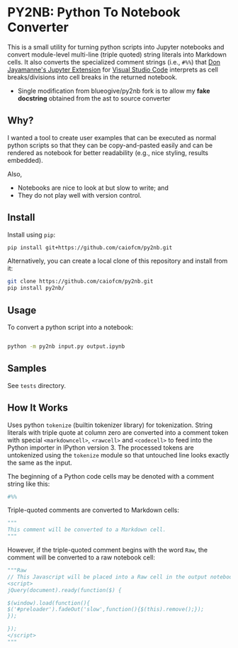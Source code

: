 # PY2NB: Python To Notebook Converter

This is a small utility for turning python scripts into Jupyter notebooks and
convert module-level multi-line (triple quoted) string literals into Markdown
cells. It also converts the specialized comment strings (i.e., `#%%`) that
[Don Jayamanne's Jupyter Extension](https://github.com/DonJayamanne/vscodeJupyter)
for [Visual Studio Code](https://code.visualstudio.com/) interprets
as cell breaks/divisions into cell breaks in the returned notebook.

- Single modification from blueogive/py2nb fork is to allow my __fake docstring__ obtained from the ast to source converter

## Why?

I wanted a tool to create user examples that can be executed as normal python
scripts so that they can be copy-and-pasted easily and can be rendered as
notebook for better readability (e.g., nice styling, results embedded).

Also,

* Notebooks are nice to look at but slow to write; and
* They do not play well with version control.


## Install

Install using `pip`:

```bash
pip install git+https://github.com/caiofcm/py2nb.git
```

Alternatively, you can create a local clone of this repository and install
from it:

```bash
git clone https://github.com/caiofcm/py2nb.git
pip install py2nb/
```

## Usage


To convert a python script into a notebook:

```bash

python -m py2nb input.py output.ipynb
```

## Samples

See `tests` directory.

## How It Works

Uses python ``tokenize`` (builtin tokenizer library) for tokenization. String
literals with triple quote at column zero are converted into a comment token
with special ``<markdowncell>``, ``<rawcell>`` and ``<codecell>`` to feed into
the Python importer in IPython version 3. The processed tokens are untokenized
using the ``tokenize`` module so that untouched line looks exactly the same as
the input.

The beginning of a Python code cells may be denoted with a comment string
like this:

```python
#%%
```

Triple-quoted comments are converted to Markdown cells:

```python
"""
This comment will be converted to a Markdown cell.
"""
```

However, if the triple-quoted comment begins with the word `Raw`, the
comment will be converted to a raw notebook cell:

```python
"""Raw
// This Javascript will be placed into a Raw cell in the output notebook.
<script>
jQuery(document).ready(function($) {

$(window).load(function(){
$('#preloader').fadeOut('slow',function(){$(this).remove();});
});

});
</script>
"""
```
